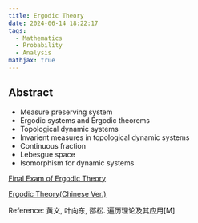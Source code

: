 ```yaml
---
title: Ergodic Theory
date: 2024-06-14 18:22:17
tags:
  - Mathematics
  - Probability
  - Analysis
mathjax: true
---
```


## Abstract

- Measure preserving system
- Ergodic systems and Ergodic theorems
- Topological dynamic systems
- Invarient measures in topological dynamic systems
- Continuous fraction
- Lebesgue space
- Isomorphism for dynamic systems

[Final Exam of Ergodic Theory](https://drive.google.com/file/d/1iNdrremNeHSJdsmM3NcmcnxK25_qq8Ls/view?usp=drive_link)

[Ergodic Theory(Chinese Ver.)](https://drive.google.com/file/d/1OH1oTfCdxXaoxiE90xwI9EvlTX3tZ4lZ/view?usp=sharing)

Reference: 黄文, 叶向东, 邵松. 遍历理论及其应用[M]
